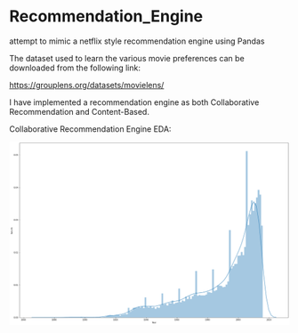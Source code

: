 # Recommendation_Engine
attempt to mimic a netflix style recommendation engine using Pandas

The dataset used to learn the various movie preferences can be downloaded from the following link:

https://grouplens.org/datasets/movielens/

I have implemented a recommendation engine as both Collaborative Recommendation and Content-Based.

Collaborative Recommendation Engine EDA:

![](images/recSys-collaborative-movie_dist_by_year.png)
